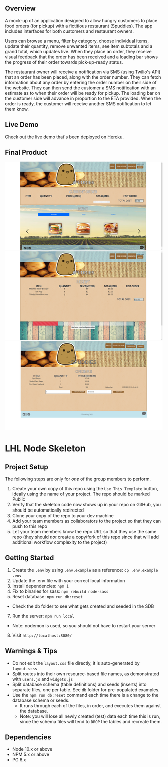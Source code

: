 ## Overview
A mock-up of an application designed to allow hungry customers to place food orders (for pickup) with a fictitious restaurant (Spuddies). The app includes interfaces for both customers and restaurant owners. 

Users can browse a menu, filter by category, choose individual items, update their quantity, remove unwanted items, see item subtotals and a grand total, which updates live. When they place an order, they receive visual feedback that the order has been received and a loading bar shows the progress of their order towards pick-up-ready status. 

The restaurant owner will receive a notification via SMS (using Twilio's API) that an order has been placed, along with the order number. They can fetch information about any order by entering the order number on their side of the website. They can then send the customer a SMS notification with an estimate as to when their order will be ready for pickup. The loading bar on the customer side will advance in proportion to the ETA provided. When the order is ready, the customer will receive another SMS notification to let them know.

## Live Demo
Check out the live demo that's been deployed on [Heroku](https://spuddies-food-ordering.herokuapp.com/).

## Final Product
!["Menu View"](https://github.com/Rmaceac/midterm-project/blob/master/public/docs/spuddies-front-page.png?raw=true)
!["Order View"](https://github.com/Rmaceac/midterm-project/blob/master/public/docs/spuddies-order-placed.png?raw=true)
!["Restaurant View"](https://github.com/Rmaceac/midterm-project/blob/master/public/docs/spuddies-restaurant-pov.png?raw=true)

LHL Node Skeleton
=========

## Project Setup

The following steps are only for _one_ of the group members to perform.

1. Create your own copy of this repo using the `Use This Template` button, ideally using the name of your project. The repo should be marked Public
2. Verify that the skeleton code now shows up in your repo on GitHub, you should be automatically redirected
3. Clone your copy of the repo to your dev machine
4. Add your team members as collaborators to the project so that they can push to this repo
5. Let your team members know the repo URL so that they use the same repo (they should _not_ create a copy/fork of this repo since that will add additional workflow complexity to the project)


## Getting Started

1. Create the `.env` by using `.env.example` as a reference: `cp .env.example .env`
2. Update the .env file with your correct local information 
3. Install dependencies: `npm i`
4. Fix to binaries for sass: `npm rebuild node-sass`
5. Reset database: `npm run db:reset`
  - Check the db folder to see what gets created and seeded in the SDB
7. Run the server: `npm run local`
  - Note: nodemon is used, so you should not have to restart your server
8. Visit `http://localhost:8080/`

## Warnings & Tips

- Do not edit the `layout.css` file directly, it is auto-generated by `layout.scss`
- Split routes into their own resource-based file names, as demonstrated with `users.js` and `widgets.js`
- Split database schema (table definitions) and seeds (inserts) into separate files, one per table. See `db` folder for pre-populated examples. 
- Use the `npm run db:reset` command each time there is a change to the database schema or seeds. 
  - It runs through each of the files, in order, and executes them against the database. 
  - Note: you will lose all newly created (test) data each time this is run, since the schema files will tend to `DROP` the tables and recreate them.

## Dependencies

- Node 10.x or above
- NPM 5.x or above
- PG 6.x
